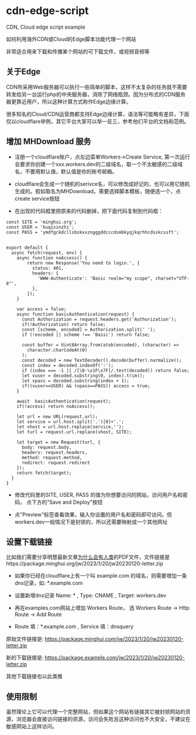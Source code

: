# cdn-edge-script
CDN, Cloud edge script example

如何利用海外CDN或Cloud的Edge脚本功能代理一个网站

非常适合用来下载和传播某个网站的可下载文件，或视频音频等

## 关于Edge
CDN所采用Web服务器可以执行一些简单的脚本，这样不太复杂的任务就不需要转发给另一台运行php的中央服务器，消除了网络瓶颈。因为分布式的CDN服务器更靠近用户，所以这种计算方式称作Edge边缘计算。

很多知名的Cloud/CDN运营商都支持Edge边缘计算，语法等可能略有差异，下面仅以cloudflare举例，其它平台大家可以举一反三，参考他们平台的文档和范例。

## 增加 MHDownload 服务

* 注册一个cloudflare账户，点左边菜单Workers->Create Service, 第一次运行会要求你创建一个xxx.workers.dev的二级域名，取一个不太敏感的二级域名，不要用默认值，默认值是你的账号邮箱。

* cloudflare会生成一个随机的serivce名，可以修改成好记的，也可以用它随机生成的。假如取名为MHDownload。需要选择脚本模板，随便选一个，点create service按钮

* 在出现的代码框里把原来的代码删掉，把下面代码复制到代码框：
```
const SITE = 'minghui.org';
const USER = 'kuqixinzhi';
const PASS = 'ymdfgckdcllsbskxxzngggddcccdsmbkyqjkqrhhcdsskcssft';


export default {
  async fetch(request, env) {
    async function noAccess() {
        return new Response('You need to login.', {
          status: 401,
          headers: {
            'WWW-Authenticate': 'Basic realm="my scope", charset="UTF-8"',
          },
        });
    }

    var access = false;
    async function basicAuthentication(request) {
      const Authorization = request.headers.get('Authorization');
      if(!Authorization) return false;
      const [scheme, encoded] = Authorization.split(' ');
      if (!encoded || scheme !== 'Basic') return false;

      const buffer = Uint8Array.from(atob(encoded), (character) =>
        character.charCodeAt(0)
      );
      const decoded = new TextDecoder().decode(buffer).normalize();
      const index = decoded.indexOf(':');
      if (index === -1 || /[\0-\x1F\x7F]/.test(decoded)) return false;
      let vuser = decoded.substring(0, index).trim();
      let vpass = decoded.substring(index + 1);
      if((vuser==USER) && (vpass==PASS)) access = true;
    }

    await  basicAuthentication(request);
    if(!access) return noAccess();

    let url = new URL(request.url);
    let service = url.host.split('.')[0]+'.';
    let vhost = url.host.replace(service,'');
    let turl = request.url.replace(vhost, SITE);
    
    let target = new Request(turl, {
      body: request.body,
      headers: request.headers,
      method: request.method,
      redirect: request.redirect
    });
    return fetch(target);
  }
}
```
* 修改代码里的SITE, USER, PASS 的值为你想要访问的网站，访问用户名和密码， 点下方的“Save and Deploy"按钮

* 点"Preview"标签查看效果，输入你设置的用户名和密码即可访问。但workers.dev一般情况下是封锁的，所以还需要映射成一个其他网址


## 设置下载链接

比如我们需要分享明慧最新文章[为什么会有人类](https://www.minghui.org/mh/articles/2023/1/20/%E4%B8%BA%E4%BB%80%E4%B9%88%E4%BC%9A%E6%9C%89%E4%BA%BA%E7%B1%BB-455562.html)的PDF文件，文件链接是https://package.minghui.org/jw/2023/1/20/jw20230120-letter.zip

* 如果你已经在cloudflare上有一个叫 example.com 的域名，则需要增加一条dns记录，如: *.example.com

* 设置新增dns记录 Name: * , Type: CNAME , Target: workers.dev

* 再在examples.com网站上增加 Workers Route， 选 Workers Route -> Http Route -> Add Route

* Route 填：*.example.com ,  Service 填：dnsquery

原始文件链接是:  https://package.minghui.com/jw/2023/1/20/jw20230120-letter.zip

新的下载链接是:  https://package.example.com/jw/2023/1/20/jw20230120-letter.zip

其他下载链接也以此类推


## 使用限制

虽然理论上它可以代理一个完整网站，但如果这个网站有链接其它被封锁网站的资源，浏览器会直接访问链接的资源，访问会失败且这种访问也不大安全，不建议在敏感网站上这样访问。

